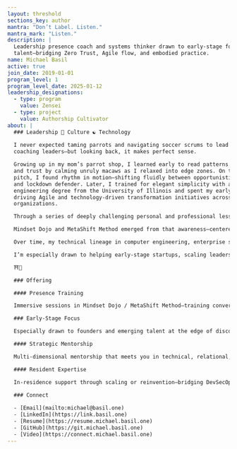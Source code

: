 ```yaml
---
layout: threshold
sections_key: author
mantra: "Don’t Label. Listen."
mantra_mark: "Listen."
description: |
  Leadership presence coach and systems thinker drawn to early-stage founders and emerging
  talent—bridging Zero Trust, Agile flow, and embodied practice.
name: Michael Basil
active: true
join_date: 2019-01-01
program_level: 1
program_level_date: 2025-01-12
leadership_designations:
  - type: program
    value: Zensei
  - type: project
    value: Authorship Cultivator
about: |
  ### Leadership 🌱 Culture ☯ Technology
  
  I never expected taming parrots and navigating soccer scrums to lead me to
  coaching leaders—but looking back, it makes perfect sense.

  Growing up in my mom’s parrot shop, I learned early to read patterns of tension
  and trust by calming unruly macaws as I relaxed into edge zones. On the soccer
  pitch, I found rhythm in motion—shifting fluidly between opportunistic striker
  and lockdown defender. Later, I trained for elegant simplicity with a computer
  engineering degree from the University of Illinois and spent my early career
  driving Agile and technology-driven transformation initiatives across complex
  organizations.

  Through a series of deeply challenging personal and professional lessons, I came to see that trying to control everything—inside or out—was itself the obstacle. What once felt like strength revealed itself to be deeply limiting. Letting go—and simultaneously allowing for connection—became the real discipline. In that space, I began to understand the human factor: the invisible networks of emotion, energy, and attention that shape how we relate, decide, and lead.

  Mindset Dojo and MetaShift Method emerged from that awareness—centered on cultivating Conversational Presence when it matters most and meeting people at the level of depth that aligns to bring real value.

  Over time, my technical lineage in computer engineering, enterprise software, and identity innovation (including a U.S. patent) integrated with this human-systems focus. What’s formed is a method for cultivating trust, precision, and agility across secure technical systems and human systems—equally applicable in code review, incident response, post-mortem reflection, organizational change, or difficult family conversations.

  I’m especially drawn to helping early-stage startups, scaling leadership teams, and organizations in moments of reinvention—those inflection points where technical complexity and human tension meet and clarity becomes a competitive advantage.

  ⛩️🌿

  ### Offering

  #### Presence Training

  Immersive sessions in Mindset Dojo / MetaShift Method—training conversational presence for moments that matter (executive challenges, incidents, retros, alignment, and high-stakes relationships).

  ### Early-Stage Focus

  Especially drawn to founders and emerging talent at the edge of discovery—early-stage startups, students, and new grads hungry to learn fast, build well, and lead with presence.

  #### Strategic Mentorship

  Multi-dimensional mentorship that meets you in technical, relational, and organizational complexity—integrating Zero Trust, Agile flow, and human-systems design.”

  #### Resident Expertise

  In-residence support through scaling or reinvention—bridging DevSecOps, Zero Trust identity, Agile transformation, and embodied leadership to stabilize delivery and culture.

  ### Connect
  
  - [Email](mailto:michael@basil.one)
  - [LinkedIn](https://link.basil.one)
  - [Resume](https://resume.michael.basil.one)
  - [GitHub](https://git.michael.basil.one)
  - [Video](https://connect.michael.basil.one)
---
```

